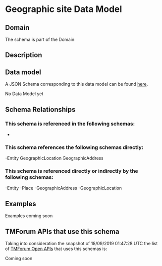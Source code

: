 # Geographic site Data Model

## Domain

The  schema is part of the  Domain

## Description



## Data model

A JSON Schema corresponding to this data model can be found
[here](https://github.com/tmforum-rand/schemas/blob/master/Common/GeographicSite.schema.json).

No Data Model yet

## Schema Relationships

### This schema is referenced in the following schemas:

-

### This schema references the following schemas directly:

-Entity
GeographicLocation
GeographicAddress

### This schema is referenced directly or indirectly by the following schemas:

-Entity
-Place
-GeographicAddress
-GeographicLocation



## Examples

Examples coming soon

## TMForum APIs that use this schema

Taking into consideration the snapshot of 18/09/2019 01:47:28 UTC the list of [TMForum Open APIs](https://www.tmforum.org/open-apis/) that uses this schemas is:

Coming soon